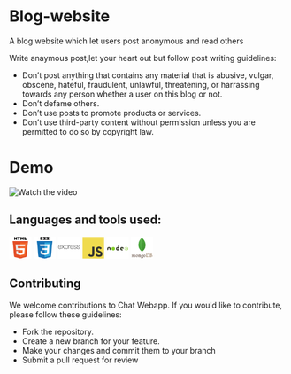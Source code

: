 # Blog-website
A blog website which let users post anonymous and read others
 <p class="home"> Write anaymous post,let your heart out but follow post writing guidelines:</p>
    <ul>
        <li class="home">Don’t post anything that contains any material that is abusive, vulgar, obscene, hateful, fraudulent, unlawful, threatening, or harrassing towards any person whether a user on this blog or not.</li>
        <li class="home">Don’t defame others.</li>
        <li class="home">Don’t use posts to promote products or services.</li>
        <li class="home">Don’t use third-party content without permission unless you are permitted to do so by copyright law.</li>
    </ul>

# Demo
![Watch the video](https://drive.google.com/file/d/1fZk2Oh4l4TiTnJd5KaCexR1EP-Us866c/view?usp=share_link)

## Languages and tools used:
<img src="https://raw.githubusercontent.com/devicons/devicon/master/icons/html5/html5-original-wordmark.svg" alt="html5" width="40" height="40"/>     <img src="https://raw.githubusercontent.com/devicons/devicon/master/icons/css3/css3-original-wordmark.svg" alt="css3" width="40" height="40"/>     <img src="https://raw.githubusercontent.com/devicons/devicon/master/icons/express/express-original-wordmark.svg" alt="express" width="40" height="40"/>    <img src="https://raw.githubusercontent.com/devicons/devicon/master/icons/javascript/javascript-original.svg" alt="javascript" width="40" height="40"/>    <img src="https://raw.githubusercontent.com/devicons/devicon/master/icons/nodejs/nodejs-original-wordmark.svg" alt="nodejs" width="40" height="40"/>       <img src="https://raw.githubusercontent.com/devicons/devicon/master/icons/mongodb/mongodb-original-wordmark.svg" alt="mongodb" width="40" height="40"/>


## Contributing
We welcome contributions to Chat Webapp. If you would like to contribute, please follow these guidelines:

<ul>
        <li class="home">Fork the repository.</li>
        <li class="home">Create a new branch for your feature.</li>
        <li class="home">Make your changes and commit them to your branch</li>
        <li class="home">Submit a pull request for review</li>
</ul>
